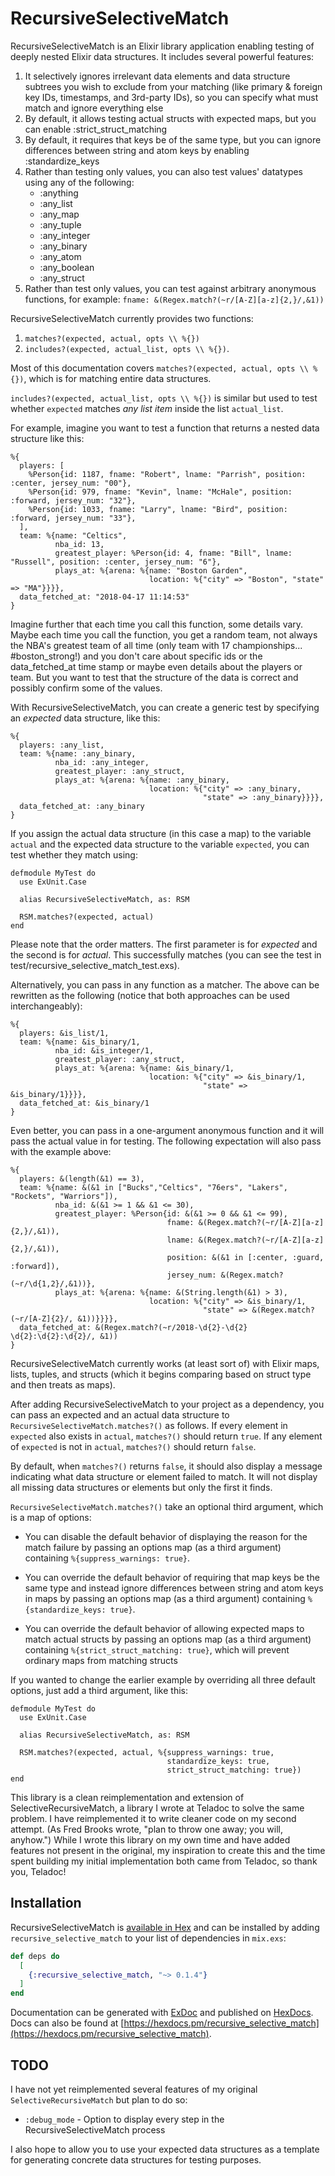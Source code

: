 # RecursiveSelectiveMatch

RecursiveSelectiveMatch is an Elixir library application enabling testing of
deeply nested Elixir data structures. It includes several powerful features:

1) It selectively ignores irrelevant data elements and data structure subtrees you wish to exclude from your matching (like
primary & foreign key IDs, timestamps, and 3rd-party IDs), so you can specify what must match and ignore everything else
2) By default, it allows testing actual structs with expected maps, but you can enable :strict_struct_matching
3) By default, it requires that keys be of the same type, but you can ignore differences between string and atom keys by enabling :standardize_keys
4) Rather than testing only values, you can also test values' datatypes using any of the following:
    * :anything
    * :any_list
    * :any_map
    * :any_tuple
    * :any_integer
    * :any_binary
    * :any_atom
    * :any_boolean
    * :any_struct
5) Rather than test only values, you can test against arbitrary anonymous functions, for example: `fname: &(Regex.match?(~r/[A-Z][a-z]{2,}/,&1))`

RecursiveSelectiveMatch currently provides two functions:

1) `matches?(expected, actual, opts \\ %{})`
2) `includes?(expected, actual_list, opts \\ %{})`.

Most of this documentation covers `matches?(expected, actual, opts \\ %{})`, which is for matching entire data structures.

`includes?(expected, actual_list, opts \\ %{})` is similar but used to test whether `expected` matches _any list item_ inside the list `actual_list`.

For example, imagine you want to test a function that returns a nested data structure like this:

    %{
      players: [
        %Person{id: 1187, fname: "Robert", lname: "Parrish", position: :center, jersey_num: "00"},
        %Person{id: 979, fname: "Kevin", lname: "McHale", position: :forward, jersey_num: "32"},
        %Person{id: 1033, fname: "Larry", lname: "Bird", position: :forward, jersey_num: "33"},
      ],
      team: %{name: "Celtics",
              nba_id: 13,
              greatest_player: %Person{id: 4, fname: "Bill", lname: "Russell", position: :center, jersey_num: "6"},
              plays_at: %{arena: %{name: "Boston Garden",
                                   location: %{"city" => "Boston", "state" => "MA"}}}},
      data_fetched_at: "2018-04-17 11:14:53"
    }

Imagine further that each time you call this function, some details vary. Maybe each time you
call the function, you get a random team, not always the NBA's greatest team of all time (only
team with 17 championships... #boston_strong!) and you don't care about specific ids or the data_fetched_at
time stamp or maybe even details about the players or team. But you want to test that the structure
of the data is correct and possibly confirm some of the values.

With RecursiveSelectiveMatch, you can create a generic test by specifying an _expected_ data structure,
like this:

    %{
      players: :any_list,
      team: %{name: :any_binary,
              nba_id: :any_integer,
              greatest_player: :any_struct,
              plays_at: %{arena: %{name: :any_binary,
                                   location: %{"city" => :any_binary,
                                               "state" => :any_binary}}}},
      data_fetched_at: :any_binary
    }

If you assign the actual data structure (in this case a map) to the variable `actual` and the
expected data structure to the variable `expected`, you can test whether they match using:

    defmodule MyTest do
      use ExUnit.Case
      
      alias RecursiveSelectiveMatch, as: RSM  
    
      RSM.matches?(expected, actual)
    end

Please note that the order matters. The first parameter is for _expected_ and the second is for _actual_. This successfully matches (you can see the test in test/recursive_selective_match_test.exs).

Alternatively, you can pass in any function as a matcher. The above can be rewritten as the
following (notice that both approaches can be used interchangeably):

    %{
      players: &is_list/1,
      team: %{name: &is_binary/1,
              nba_id: &is_integer/1,
              greatest_player: :any_struct,
              plays_at: %{arena: %{name: &is_binary/1,
                                   location: %{"city" => &is_binary/1,
                                               "state" => &is_binary/1}}}},
      data_fetched_at: &is_binary/1
    }

Even better, you can pass in a one-argument anonymous function and it will pass the actual
value in for testing. The following expectation will also pass with the example above:

    %{
      players: &(length(&1) == 3),
      team: %{name: &(&1 in ["Bucks","Celtics", "76ers", "Lakers", "Rockets", "Warriors"]),
              nba_id: &(&1 >= 1 && &1 <= 30),
              greatest_player: %Person{id: &(&1 >= 0 && &1 <= 99),
                                       fname: &(Regex.match?(~r/[A-Z][a-z]{2,}/,&1)),
                                       lname: &(Regex.match?(~r/[A-Z][a-z]{2,}/,&1)),
                                       position: &(&1 in [:center, :guard, :forward]),
                                       jersey_num: &(Regex.match?(~r/\d{1,2}/,&1))},
              plays_at: %{arena: %{name: &(String.length(&1) > 3),
                                   location: %{"city" => &is_binary/1,
                                               "state" => &(Regex.match?(~r/[A-Z]{2}/, &1))}}}},
      data_fetched_at: &(Regex.match?(~r/2018-\d{2}-\d{2} \d{2}:\d{2}:\d{2}/, &1))
    }

RecursiveSelectiveMatch currently works (at least sort of) with Elixir maps, lists,
tuples, and structs (which it begins comparing based on struct type and then treats as maps).

After adding RecursiveSelectiveMatch to your project as a dependency, you can pass
an expected and an actual data structure to `RecursiveSelectiveMatch.matches?()` as follows.
If every element in `expected` also exists in `actual`, `matches?()` should return `true`.
If any element of `expected` is not in `actual`, `matches?()` should return `false`.

By default, when `matches?()` returns `false`, it should also display a message indicating
what data structure or element failed to match. It will not display all missing data
structures or elements but only the first it finds.

`RecursiveSelectiveMatch.matches?()` take an optional third argument, which is a map of
options:

* You can disable the default behavior of displaying the reason for the match failure by passing an options map (as a third argument) containing `%{suppress_warnings: true}`.

* You can override the default behavior of requiring that map keys be the same type and instead ignore differences between string and atom keys in maps by passing an options map (as a third argument) containing `%{standardize_keys: true}`.

* You can override the default behavior of allowing expected maps to match actual structs by passing an options map (as a third argument) containing `%{strict_struct_matching: true}`, which will prevent ordinary maps from matching structs

If you wanted to change the earlier example by overriding all three default options, just add
a third argument, like this:

    defmodule MyTest do
      use ExUnit.Case
      
      alias RecursiveSelectiveMatch, as: RSM  
    
      RSM.matches?(expected, actual, %{suppress_warnings: true,
                                       standardize_keys: true,
                                       strict_struct_matching: true})
    end

This library is a clean reimplementation and extension of SelectiveRecursiveMatch, a
library I wrote at Teladoc to solve the same problem. I have reimplemented it to
write cleaner code on my second attempt. (As Fred Brooks wrote, "plan to throw
one away; you will, anyhow.") While I wrote this library on my own time and have added
features not present in the original, my inspiration to create this and the time spent
building my initial implementation both came from Teladoc, so thank you, Teladoc!

## Installation

RecursiveSelectiveMatch is [available in Hex](https://hex.pm/packages/recursive_selective_match) and can be installed
by adding `recursive_selective_match` to your list of dependencies in `mix.exs`:

```elixir
def deps do
  [
    {:recursive_selective_match, "~> 0.1.4"}
  ]
end
```

Documentation can be generated with [ExDoc](https://github.com/elixir-lang/ex_doc)
and published on [HexDocs](https://hexdocs.pm). Docs can also
be found at [https://hexdocs.pm/recursive_selective_match](https://hexdocs.pm/recursive_selective_match).

## TODO

I have not yet reimplemented several features of my original `SelectiveRecursiveMatch` but plan to do so:

* `:debug_mode` - Option to display every step in the RecursiveSelectiveMatch process

I also hope to allow you to use your expected data structures as a template for generating concrete data structures for testing purposes.

